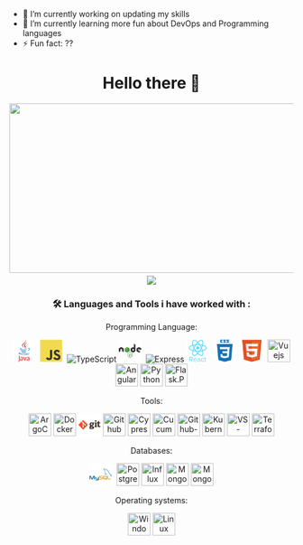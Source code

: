 

  - 🔭 I’m currently working on updating my skills      
  - 🌱 I’m currently learning more fun about DevOps and Programming languages        
  - ⚡ Fun fact: ??

<div align="center">
  <h1>Hello there  👋</h1>
  
  <!---
  - 👯 I’m looking to collaborate on ... 
  - 🤔 I’m looking for help with ...
  - 💬 Ask me about ...
  - 📫 How to reach me: 
  - 😄 Pronouns: ... 
![Webcrunch's GitHub stats](https://github-readme-stats.vercel.app/api?username=webcrunch&show_icons=true&theme=radical) 
  -->



  <div>
  <img src="https://media.giphy.com/media/dWesBcTLavkZuG35MI/giphy.gif" width="600" height="300"/>
  </div>


<a href="https://github.com/anuraghazra/convoychat">
  <img height=200 align="center" src="https://github-readme-stats.vercel.app/api/top-langs?username=webcrunch&layout=compact&langs_count=8&card_width=320" />
</a>

### :hammer_and_wrench: Languages and Tools i have worked with :
<div>
  <p>Programming Language:</p>
  <img src="https://github.com/devicons/devicon/blob/master/icons/java/java-original-wordmark.svg" title="Java" alt="Java" width="40" height="40"/>&nbsp;
  <img src="https://github.com/devicons/devicon/blob/master/icons/javascript/javascript-original.svg" title="JavaScript" alt="JavaScript" width="40" height="40"/>&nbsp;
  <img src="https://cdn.jsdelivr.net/gh/devicons/devicon@latest/icons/typescript/typescript-original.svg" title="TypeScript" alt="TypeScript" width="40" height="40" />
  <img src="https://github.com/devicons/devicon/blob/master/icons/nodejs/nodejs-original-wordmark.svg" title="NodeJS" alt="NodeJS" width="40" height="40"/>&nbsp;
  <img src="https://cdn.jsdelivr.net/gh/devicons/devicon@latest/icons/express/express-original-wordmark.svg"  title="Express" alt="Express" width="40" height="40"/>
  <img src="https://github.com/devicons/devicon/blob/master/icons/react/react-original-wordmark.svg" title="React" alt="React" width="40" height="40"/>&nbsp;
  <img src="https://github.com/devicons/devicon/blob/master/icons/css3/css3-plain-wordmark.svg"  title="CSS3" alt="CSS" width="40" height="40"/>&nbsp;
  <img src="https://github.com/devicons/devicon/blob/master/icons/html5/html5-original.svg" title="HTML5" alt="HTML" width="40" height="40"/>&nbsp;
  <img src="https://cdn.jsdelivr.net/gh/devicons/devicon@latest/icons/vuejs/vuejs-original-wordmark.svg" title="Vuejs" **alt="Vuejs" width="40" height="40" />
  <img src="https://cdn.jsdelivr.net/gh/devicons/devicon@latest/icons/angular/angular-original.svg"  title="Angular" **alt="Angular" width="40" height="40"/>
  <img src="https://cdn.jsdelivr.net/gh/devicons/devicon@latest/icons/python/python-original-wordmark.svg" title="Python" **alt="Python" width="40" height="40" />
  <img src="https://cdn.jsdelivr.net/gh/devicons/devicon@latest/icons/flask/flask-original-wordmark.svg" title="Flask.Python" **alt="Flask-Python" width="40" height="40"  />
  <p>Tools: </p>
  <img src="https://cdn.jsdelivr.net/gh/devicons/devicon@latest/icons/argocd/argocd-original.svg" title="ArgoCD" **alt="ArgoCD" width="40" height="40"/>
  <img src="https://cdn.jsdelivr.net/gh/devicons/devicon@latest/icons/docker/docker-original-wordmark.svg" title="Docker" **alt="Docker" width="40" height="40" />
  <img src="https://github.com/devicons/devicon/blob/master/icons/git/git-original-wordmark.svg" title="Git" **alt="Git" width="40" height="40"/>
  <img src="https://cdn.jsdelivr.net/gh/devicons/devicon@latest/icons/github/github-original-wordmark.svg" title="Github" **alt="Github" width="40" height="40" />
  <img src="https://cdn.jsdelivr.net/gh/devicons/devicon@latest/icons/cypressio/cypressio-original.svg" title="Cypress" **alt="Cypress" width="40" height="40" />
  <img src="https://cdn.jsdelivr.net/gh/devicons/devicon@latest/icons/cucumber/cucumber-plain-wordmark.svg" title="Cucumber" **alt="Cucumber" width="40" height="40" />
  <img src="https://cdn.jsdelivr.net/gh/devicons/devicon@latest/icons/githubactions/githubactions-original.svg" title="Github-actions" **alt="Github-actions" width="40" height="40"/>
  <img src="https://cdn.jsdelivr.net/gh/devicons/devicon@latest/icons/kubernetes/kubernetes-original.svg" title="Kubernetes" **alt="Kubernetes" width="40" height="40" />
  <img src="https://cdn.jsdelivr.net/gh/devicons/devicon@latest/icons/vscode/vscode-original.svg" title="VS-code" **alt="VS-code" width="40" height="40" />
  <img src="https://cdn.jsdelivr.net/gh/devicons/devicon@latest/icons/terraform/terraform-original-wordmark.svg" title="Terraform" **alt="Terraform" width="40" height="40"/>
  <p>Databases:</p>
  <img src="https://github.com/devicons/devicon/blob/master/icons/mysql/mysql-original-wordmark.svg" title="MySQL"  alt="MySQL" width="40" height="40"/>&nbsp;
  <img src="https://cdn.jsdelivr.net/gh/devicons/devicon@latest/icons/postgresql/postgresql-original-wordmark.svg" title="Postgresql" **alt="Postgresql" width="40" height="40"  />
  <img src="https://cdn.jsdelivr.net/gh/devicons/devicon@latest/icons/influxdb/influxdb-original-wordmark.svg" title="Influx" **alt="Influx" width="40" height="40" />
  <img src="https://cdn.jsdelivr.net/gh/devicons/devicon@latest/icons/mongodb/mongodb-original-wordmark.svg" title="MongoDb" **alt="MongDB" width="40" height="40" />
  <img src="https://cdn.jsdelivr.net/gh/devicons/devicon@latest/icons/mongoose/mongoose-original-wordmark.svg" title="Mongoose" **alt="Mongosse" width="40" height="40" />


  <p>Operating systems:</p>
  <img src="https://cdn.jsdelivr.net/gh/devicons/devicon@latest/icons/windows11/windows11-original.svg" title="Windows" **alt="Windows" width="40" height="40" />
  <img src="https://cdn.jsdelivr.net/gh/devicons/devicon@latest/icons/linux/linux-original.svg" title="Linux" **alt="Linux" width="40" height="40" />


  <!--  
  <img src="https://github.com/devicons/devicon/blob/master/icons/spring/spring-original-wordmark.svg" title="Spring" alt="Spring" width="40" height="40"/>&nbsp;
  <img src="https://github.com/devicons/devicon/blob/master/icons/amazonwebservices/amazonwebservices-plain-wordmark.svg" title="AWS" alt="AWS" width="40" height="40"/>&nbsp;
  <img src="https://github.com/devicons/devicon/blob/master/icons/materialui/materialui-original.svg" title="Material UI" alt="Material UI" width="40" height="40"/>&nbsp;
  <img src="https://github.com/devicons/devicon/blob/master/icons/flutter/flutter-original.svg" title="Flutter" alt="Flutter" width="40" height="40"/>&nbsp;
  <img src="https://github.com/devicons/devicon/blob/master/icons/firebase/firebase-plain-wordmark.svg" title="Firebase" alt="Firebase" width="40" height="40"/>&nbsp;
  <img src="https://github.com/devicons/devicon/blob/master/icons/gatsby/gatsby-original.svg" title="Gatsby"  alt="Gatsby" width="40" height="40"/>&nbsp;
  <img src="https://github.com/devicons/devicon/blob/master/icons/redux/redux-original.svg" title="Redux" alt="Redux " width="40" height="40"/>&nbsp;
   -->
</div>


<!--
**webcrunch/webcrunch** is a ✨ _special_ ✨ repository because its `README.md` (this file) appears on your GitHub profile.

### :fire: My Stats :
[![GitHub Streak](https://github-readme-streak-stats.herokuapp.com?user=webcrunch&theme=radical&hide_border=true)](https://git.io/streak-stats)
[![Top Langs](https://github-readme-stats.vercel.app/api/top-langs/?username=webcrunch&layout=compact&theme=vision-friendly-dark)](https://github.com/anuraghazra/github-readme-stats)

-->


</div>

